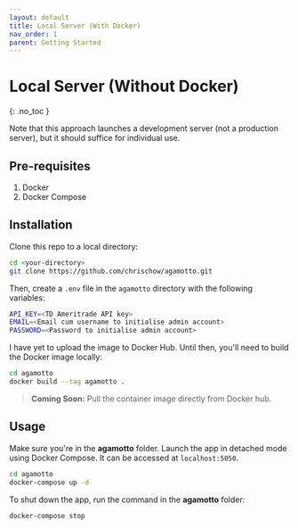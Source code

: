 ```yaml
---
layout: default
title: Local Server (With Docker)
nav_order: 1
parent: Getting Started
---
```


# Local Server (Without Docker)
{: .no_toc }

Note that this approach launches a development server (not a production server), but it should suffice for individual use.

## Pre-requisites

1. Docker
2. Docker Compose

## Installation
Clone this repo to a local directory:

```bash
cd <your-directory>
git clone https://github.com/chrischow/agamotto.git
```

Then, create a `.env` file in the `agamotto` directory with the following variables:

```bash
API_KEY=<TD Ameritrade API key>
EMAIL=<Email cum username to initialise admin account>
PASSWORD=<Password to initialise admin account>
```

I have yet to upload the image to Docker Hub. Until then, you'll need to build the Docker image locally:

```bash
cd agamotto
docker build --tag agamotto .
```

> **Coming Soon:** Pull the container image directly from Docker hub.

## Usage
Make sure you're in the **agamotto** folder. Launch the app in detached mode using Docker Compose. It can be accessed at `localhost:5050`.

```bash
cd agamotto
docker-compose up -d
```

To shut down the app, run the command in the **agamotto** folder:

```bash
docker-compose stop
```